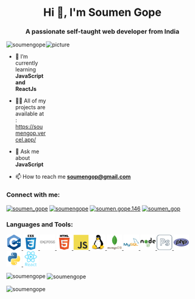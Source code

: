 <h1 align="center">Hi 👋, I'm Soumen Gope</h1>
<h3 align="center">A passionate self-taught web developer from India</h3>
<img align="right" src="https://media1.giphy.com/media/qgQUggAC3Pfv687qPC/giphy.gif?cid=ecf05e47wkhjwxu74s0bq2y30mhcabsx65015xea1eizoiqi&rid=giphy.gif&ct=g" width="400px" height="300px" alt="picture"></p=img>

<p align="left"> <img src="https://komarev.com/ghpvc/?username=soumengope&label=Profile%20views&color=0e75b6&style=flat" alt="soumengope" /> </p>

- 🌱 I’m currently learning **JavaScript and ReactJs**

- 👨‍💻 All of my projects are available at  : https://soumengop.vercel.app/

- 💬 Ask me about **JavaScript**

- 📫 How to reach me **soumengop@gmail.com**

<h3 align="left">Connect with me:</h3>
<p align="left">
<a href="https://twitter.com/soumen_gope" target="blank"><img align="center" src="https://raw.githubusercontent.com/rahuldkjain/github-profile-readme-generator/master/src/images/icons/Social/twitter.svg" alt="soumen_gope" height="30" width="40" /></a>
<a href="https://linkedin.com/in/soumengope" target="blank"><img align="center" src="https://raw.githubusercontent.com/rahuldkjain/github-profile-readme-generator/master/src/images/icons/Social/linked-in-alt.svg" alt="soumengope" height="30" width="40" /></a>
<a href="https://fb.com/soumen.gope.146" target="blank"><img align="center" src="https://raw.githubusercontent.com/rahuldkjain/github-profile-readme-generator/master/src/images/icons/Social/facebook.svg" alt="soumen.gope.146" height="30" width="40" /></a>
<a href="https://instagram.com/soumen_gop" target="blank"><img align="center" src="https://raw.githubusercontent.com/rahuldkjain/github-profile-readme-generator/master/src/images/icons/Social/instagram.svg" alt="soumen_gop" height="30" width="40" /></a>
</p>

<h3 align="left">Languages and Tools:</h3>
<p align="left"> <a href="https://www.w3schools.com/cpp/" target="_blank" rel="noreferrer"> <img src="https://raw.githubusercontent.com/devicons/devicon/master/icons/cplusplus/cplusplus-original.svg" alt="cplusplus" width="40" height="40"/> </a> <a href="https://www.w3schools.com/css/" target="_blank" rel="noreferrer"> <img src="https://raw.githubusercontent.com/devicons/devicon/master/icons/css3/css3-original-wordmark.svg" alt="css3" width="40" height="40"/> </a> <a href="https://expressjs.com" target="_blank" rel="noreferrer"> <img src="https://raw.githubusercontent.com/devicons/devicon/master/icons/express/express-original-wordmark.svg" alt="express" width="40" height="40"/> </a> <a href="https://www.w3.org/html/" target="_blank" rel="noreferrer"> <img src="https://raw.githubusercontent.com/devicons/devicon/master/icons/html5/html5-original-wordmark.svg" alt="html5" width="40" height="40"/> </a> <a href="https://developer.mozilla.org/en-US/docs/Web/JavaScript" target="_blank" rel="noreferrer"> <img src="https://raw.githubusercontent.com/devicons/devicon/master/icons/javascript/javascript-original.svg" alt="javascript" width="40" height="40"/> </a> <a href="https://www.linux.org/" target="_blank" rel="noreferrer"> <img src="https://raw.githubusercontent.com/devicons/devicon/master/icons/linux/linux-original.svg" alt="linux" width="40" height="40"/> </a> <a href="https://www.mongodb.com/" target="_blank" rel="noreferrer"> <img src="https://raw.githubusercontent.com/devicons/devicon/master/icons/mongodb/mongodb-original-wordmark.svg" alt="mongodb" width="40" height="40"/> </a> <a href="https://www.mysql.com/" target="_blank" rel="noreferrer"> <img src="https://raw.githubusercontent.com/devicons/devicon/master/icons/mysql/mysql-original-wordmark.svg" alt="mysql" width="40" height="40"/> </a> <a href="https://nodejs.org" target="_blank" rel="noreferrer"> <img src="https://raw.githubusercontent.com/devicons/devicon/master/icons/nodejs/nodejs-original-wordmark.svg" alt="nodejs" width="40" height="40"/> </a> <a href="https://www.photoshop.com/en" target="_blank" rel="noreferrer"> <img src="https://raw.githubusercontent.com/devicons/devicon/master/icons/photoshop/photoshop-line.svg" alt="photoshop" width="40" height="40"/> </a> <a href="https://www.php.net" target="_blank" rel="noreferrer"> <img src="https://raw.githubusercontent.com/devicons/devicon/master/icons/php/php-original.svg" alt="php" width="40" height="40"/> </a> <a href="https://www.python.org" target="_blank" rel="noreferrer"> <img src="https://raw.githubusercontent.com/devicons/devicon/master/icons/python/python-original.svg" alt="python" width="40" height="40"/> </a> <a href="https://reactjs.org/" target="_blank" rel="noreferrer"> <img src="https://raw.githubusercontent.com/devicons/devicon/master/icons/react/react-original-wordmark.svg" alt="react" width="40" height="40"/> </a> </p>

<p><img align="left" src="https://github-readme-stats.vercel.app/api/top-langs?username=soumengope&show_icons=true&locale=en&layout=compact" alt="soumengope" /></p>

<p>&nbsp;<img align="center" src="https://github-readme-stats.vercel.app/api?username=soumengope&show_icons=true&locale=en" alt="soumengope" /></p>

<p><img align="center" src="https://github-readme-streak-stats.herokuapp.com/?user=soumengope&" alt="soumengope" /></p>
